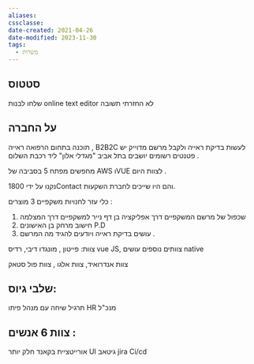 ```yaml
---
aliases: 
cssclasse: 
date-created: 2021-04-26
date-modified: 2023-11-30
tags:
  - משרות
---
```


סטטוס
-----------

שלחו לבנות online text editor
לא החזרתי תשובה

על החברה
---------------
תוכנה בתחום הרפואה ראייה , B2B2C
לעשות בדיקת ראייה ולקבל מרשם מדוייק
יש פטנטים רשומים
יושבים בתל אביב "מגדלי אלון" ליד רכבת  השלום .

מחפשים מפתח 5 בסביבה של AWS וVUE לצוות היום .

נקנו על ידי 1800Contact והם היו שייכים לחברת השקעות.
 
כלי עזר לחנויות משקפיים
3 מוצרים :
1. שכפול של מרשם המשקפיים דרך אפליקציה בן דף נייר למשקפיים דרך המצלמה
2. חישוב מרחק בן האישונים P.D
3. עושים בדיקת ראייה ויודעים להגיד מה המרשם .

צוות:
פייטון , מונגדו דיבי, רדיס
vue JS,
צוותים נוספים עושים native

צוות אנדרואיד, צוות אלגו , צוות פול סטאק

שלבי גיוס:
--------------
תרגיל
שיחה עם מנהל פיתו
HR
מנכ"ל

צוות 6 אנשים :
---------------------
אורייטציית בקאנד חלק יותר UI
גיטאב
jira
Ci/cd
